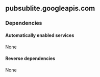 ## pubsublite.googleapis.com

### Dependencies

#### Automatically enabled services

None

#### Reverse dependencies

None
